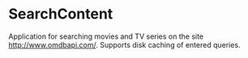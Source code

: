 # SearchContent
Application for searching movies and TV series on the site http://www.omdbapi.com/.
Supports disk caching of entered queries.
